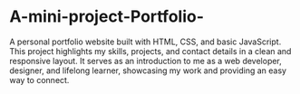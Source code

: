 # A-mini-project-Portfolio-
A personal portfolio website built with HTML, CSS, and basic JavaScript. This project highlights my skills, projects, and contact details in a clean and responsive layout. It serves as an introduction to me as a web developer, designer, and lifelong learner, showcasing my work and providing an easy way to connect.

